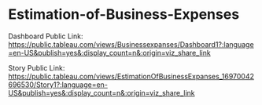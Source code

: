 # Estimation-of-Business-Expenses


Dashboard Public Link: https://public.tableau.com/views/Businessexpanses/Dashboard1?:language=en-US&publish=yes&:display_count=n&:origin=viz_share_link

Story Public Link: https://public.tableau.com/views/EstimationOfBusinessExpanses_16970042696530/Story1?:language=en-US&publish=yes&:display_count=n&:origin=viz_share_link
